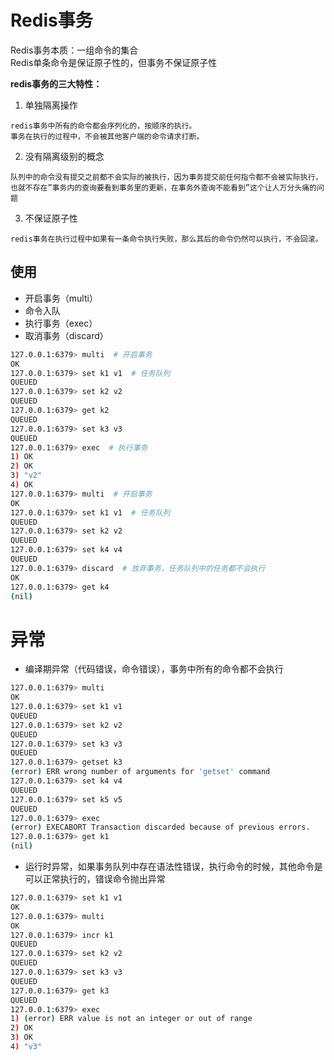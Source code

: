 # Redis事务
Redis事务本质：一组命令的集合  
Redis单条命令是保证原子性的，但事务不保证原子性  

**redis事务的三大特性：**  
1. 单独隔离操作
```
redis事务中所有的命令都会序列化的，按顺序的执行。
事务在执行的过程中，不会被其他客户端的命令请求打断。
```
2. 没有隔离级别的概念
```
队列中的命令没有提交之前都不会实际的被执行，因为事务提交前任何指令都不会被实际执行，
也就不存在”事务内的查询要看到事务里的更新，在事务外查询不能看到”这个让人万分头痛的问题
```
3. 不保证原子性
```
redis事务在执行过程中如果有一条命令执行失败，那么其后的命令仍然可以执行，不会回滚。
```

## 使用
- 开启事务（multi）
- 命令入队
- 执行事务（exec）
- 取消事务（discard）

```bash
127.0.0.1:6379> multi  # 开启事务
OK
127.0.0.1:6379> set k1 v1  # 任务队列
QUEUED
127.0.0.1:6379> set k2 v2
QUEUED
127.0.0.1:6379> get k2
QUEUED
127.0.0.1:6379> set k3 v3
QUEUED
127.0.0.1:6379> exec  # 执行事务
1) OK
2) OK
3) "v2"
4) OK 
127.0.0.1:6379> multi  # 开启事务
OK
127.0.0.1:6379> set k1 v1  # 任务队列
QUEUED
127.0.0.1:6379> set k2 v2
QUEUED
127.0.0.1:6379> set k4 v4
QUEUED
127.0.0.1:6379> discard  # 放弃事务，任务队列中的任务都不会执行
OK
127.0.0.1:6379> get k4
(nil)
```

# 异常
- 编译期异常（代码错误，命令错误），事务中所有的命令都不会执行
```bash
127.0.0.1:6379> multi
OK
127.0.0.1:6379> set k1 v1
QUEUED
127.0.0.1:6379> set k2 v2
QUEUED
127.0.0.1:6379> set k3 v3
QUEUED
127.0.0.1:6379> getset k3
(error) ERR wrong number of arguments for 'getset' command
127.0.0.1:6379> set k4 v4
QUEUED
127.0.0.1:6379> set k5 v5
QUEUED
127.0.0.1:6379> exec
(error) EXECABORT Transaction discarded because of previous errors.
127.0.0.1:6379> get k1
(nil)
```
- 运行时异常，如果事务队列中存在语法性错误，执行命令的时候，其他命令是可以正常执行的，错误命令抛出异常
```bash
127.0.0.1:6379> set k1 v1
OK
127.0.0.1:6379> multi
OK
127.0.0.1:6379> incr k1
QUEUED
127.0.0.1:6379> set k2 v2
QUEUED
127.0.0.1:6379> set k3 v3
QUEUED
127.0.0.1:6379> get k3
QUEUED
127.0.0.1:6379> exec
1) (error) ERR value is not an integer or out of range
2) OK
3) OK
4) "v3"
```
